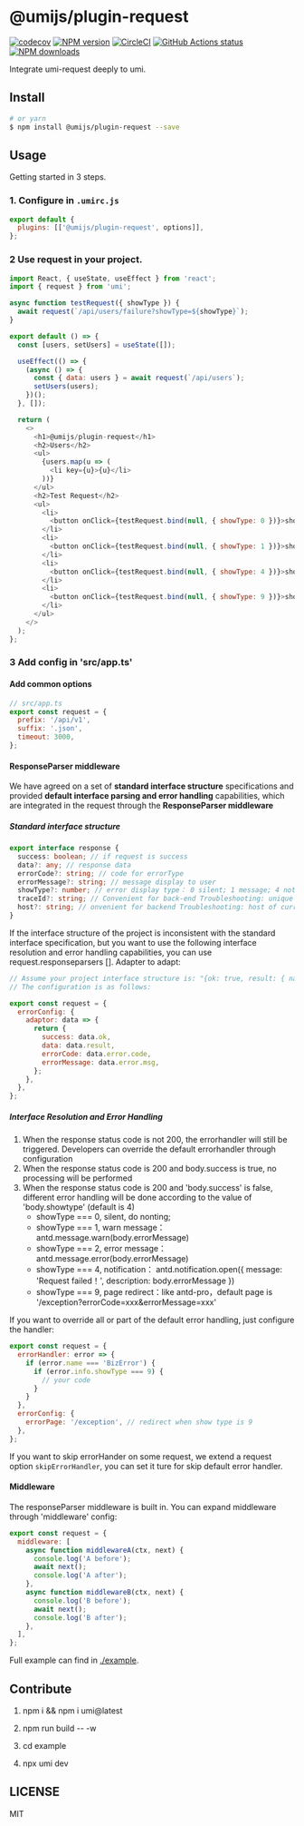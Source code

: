 # @umijs/plugin-request

[![codecov](https://codecov.io/gh/umijs/plugin-request/branch/master/graph/badge.svg)](https://codecov.io/gh/umijs/plugin-request)
[![NPM version](https://img.shields.io/npm/v/@umijs/plugin-request.svg?style=flat)](https://npmjs.org/package/@umijs/plugin-request)
[![CircleCI](https://circleci.com/gh/umijs/plugin-request/tree/master.svg?style=svg)](https://circleci.com/gh/umijs/plugin-request/tree/master)
[![GitHub Actions status](https://github.com/umijs/plugin-request/workflows/Node%20CI/badge.svg)](https://github.com/umijs/plugin-request)
[![NPM downloads](http://img.shields.io/npm/dm/@umijs/plugin-request.svg?style=flat)](https://npmjs.org/package/@umijs/plugin-request)

Integrate umi-request deeply to umi.

## Install

```bash
# or yarn
$ npm install @umijs/plugin-request --save
```

## Usage

Getting started in 3 steps.

### 1. Configure in `.umirc.js`

```js
export default {
  plugins: [['@umijs/plugin-request', options]],
};
```

### 2 Use request in your project.

```javascript
import React, { useState, useEffect } from 'react';
import { request } from 'umi';

async function testRequest({ showType }) {
  await request(`/api/users/failure?showType=${showType}`);
}

export default () => {
  const [users, setUsers] = useState([]);

  useEffect(() => {
    (async () => {
      const { data: users } = await request(`/api/users`);
      setUsers(users);
    })();
  }, []);

  return (
    <>
      <h1>@umijs/plugin-request</h1>
      <h2>Users</h2>
      <ul>
        {users.map(u => (
          <li key={u}>{u}</li>
        ))}
      </ul>
      <h2>Test Request</h2>
      <ul>
        <li>
          <button onClick={testRequest.bind(null, { showType: 0 })}>showType 0</button>
        </li>
        <li>
          <button onClick={testRequest.bind(null, { showType: 1 })}>showType 1</button>
        </li>
        <li>
          <button onClick={testRequest.bind(null, { showType: 4 })}>showType 4</button>
        </li>
        <li>
          <button onClick={testRequest.bind(null, { showType: 9 })}>showType 9</button>
        </li>
      </ul>
    </>
  );
};
```

### 3 Add config in 'src/app.ts'

#### Add common options

```javascript
// src/app.ts
export const request = {
  prefix: '/api/v1',
  suffix: '.json',
  timeout: 3000,
};
```

#### ResponseParser middleware

We have agreed on a set of **standard interface structure** specifications and provided **default interface parsing and error handling** capabilities, which are integrated in the request through the **ResponseParser middleware**

##### Standard interface structure

```typescript
export interface response {
  success: boolean; // if request is success
  data?: any; // response data
  errorCode?: string; // code for errorType
  errorMessage?: string; // message display to user
  showType?: number; // error display type： 0 silent; 1 message; 4 notification; 9 page
  traceId?: string; // Convenient for back-end Troubleshooting: unique request ID
  host?: string; // onvenient for backend Troubleshooting: host of current access server
}
```

If the interface structure of the project is inconsistent with the standard interface specification, but you want to use the following interface resolution and error handling capabilities, you can use request.responseparsers []. Adapter to adapt:

```javascript
// Assume your project interface structure is: "{ok: true, result: { name: 'litou' }, error: { code: '000', msg: 'xxx' } }"
// The configuration is as follows:

export const request = {
  errorConfig: {
    adaptor: data => {
      return {
        success: data.ok,
        data: data.result,
        errorCode: data.error.code,
        errorMessage: data.error.msg,
      };
    },
  },
};
```

##### Interface Resolution and Error Handling

1. When the response status code is not 200, the errorhandler will still be triggered. Developers can override the default errorhandler through configuration
2. When the response status code is 200 and body.success is true, no processing will be performed
3. When the response status code is 200 and 'body.success' is false, different error handling will be done according to the value of 'body.showtype' (default is 4)
   - showType === 0, silent, do nonting;
   - showType === 1, warn message： antd.message.warn(body.errorMessage)
   - showType === 2, error message： antd.message.error(body.errorMessage)
   - showType === 4, notification： antd.notification.open({ message: 'Request failed！', description: body.errorMessage })
   - showType === 9, page redirect：like antd-pro，default page is '/exception?errorCode=xxx&errorMessage=xxx'

If you want to override all or part of the default error handling, just configure the handler:

```javascript
export const request = {
  errorHandler: error => {
    if (error.name === 'BizError') {
      if (error.info.showType === 9) {
        // your code
      }
    }
  },
  errorConfig: {
    errorPage: '/exception', // redirect when show type is 9
  },
};
```

If you want to skip errorHander on some request, we extend a request option `skipErrorHandler`, you can set it ture for skip default error handler.

#### Middleware

The responseParser middleware is built in. You can expand middleware through 'middleware' config:

```javascript
export const request = {
  middleware: [
    async function middlewareA(ctx, next) {
      console.log('A before');
      await next();
      console.log('A after');
    },
    async function middlewareB(ctx, next) {
      console.log('B before');
      await next();
      console.log('B after');
    },
  ],
};
```

Full example can find in [./example](https://github.com/umijs/plugin-request/tree/master/example).

## Contribute

1. npm i && npm i umi@latest

2. npm run build -- -w

3. cd example

4. npx umi dev

## LICENSE

MIT
